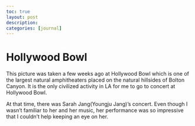 ```yaml
---
toc: true
layout: post
description:
categories: [journal]
---
```

# Hollywood Bowl

This picture was taken a few weeks ago at Hollywood Bowl which is one of the largest natural amphitheaters placed on the natural hillsides of Bolton Canyon.
It is the only civilized activity in LA for me to go to concert at Hollywood Bowl.

At that time, there was Sarah Jang(Youngju Jang)’s concert. Even though I wasn’t familiar to her and her music, her performance was so impressive that I couldn’t help keeping an eye on her.